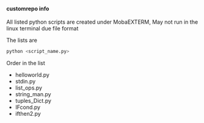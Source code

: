 #### customrepo info

<p>All listed python scripts are created under MobaEXTERM, May not  run in the linux terminal due file format</p>

The lists are 

```bash
python <script_name.py>
```

Order in the list
- helloworld.py
- stdin.py
- list_ops.py
- string_man.py
- tuples_Dict.py
- IFcond.py
- ifthen2.py
